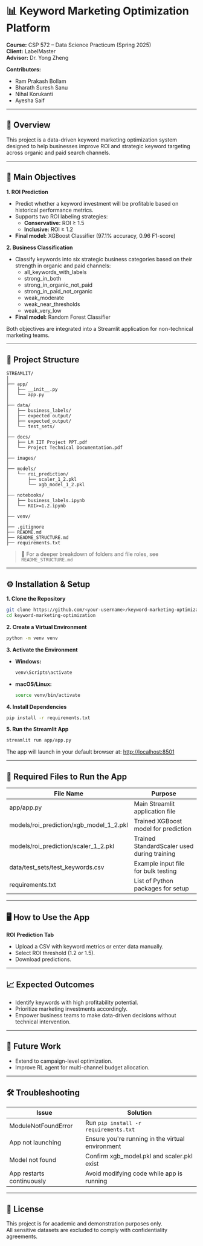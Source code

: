 
# 📊 Keyword Marketing Optimization Platform

**Course:** CSP 572 – Data Science Practicum (Spring 2025)  
**Client:** LabelMaster  
**Advisor:** Dr. Yong Zheng  

**Contributors:**  
- Ram Prakash Bollam  
- Bharath Suresh Sanu  
- Nihal Korukanti  
- Ayesha Saif  

---

## 🚀 Overview
This project is a data-driven keyword marketing optimization system designed to help businesses improve ROI and strategic keyword targeting across organic and paid search channels.

---

## 🎯 Main Objectives

**1. ROI Prediction**
- Predict whether a keyword investment will be profitable based on historical performance metrics.
- Supports two ROI labeling strategies:
	- **Conservative:** ROI ≥ 1.5
	- **Inclusive:** ROI ≥ 1.2
- **Final model:** XGBoost Classifier (97.1% accuracy, 0.96 F1-score)

**2. Business Classification**
- Classify keywords into six strategic business categories based on their strength in organic and paid channels:
	- all_keywords_with_labels
	- strong_in_both
	- strong_in_organic_not_paid
	- strong_in_paid_not_organic
	- weak_moderate
	- weak_near_thresholds
	- weak_very_low
- **Final model:** Random Forest Classifier

Both objectives are integrated into a Streamlit application for non-technical marketing teams.

---

## 📂 Project Structure

```text
STREAMLIT/
│
├── app/
│   ├── __init__.py
│   └── app.py
│
├── data/
│   ├── business_labels/
│   ├── expected output/
│   ├── expected_output/
│   └── test_sets/
│
├── docs/
│   ├── LM IIT Project PPT.pdf
│   └── Project Technical Documentation.pdf
│
├── images/
│
├── models/
│   └── roi_prediction/
│       ├── scaler_1_2.pkl
│       └── xgb_model_1_2.pkl
│
├── notebooks/
│   ├── business_labels.ipynb
│   └── ROI>=1.2.ipynb
│
├── venv/
│
├── .gitignore
├── README.md
├── README_STRUCTURE.md
├── requirements.txt
```

> 📎 For a deeper breakdown of folders and file roles, see `README_STRUCTURE.md`

---

## ⚙️ Installation & Setup

**1. Clone the Repository**
```bash
git clone https://github.com/<your-username>/keyword-marketing-optimization.git
cd keyword-marketing-optimization
```

**2. Create a Virtual Environment**
```bash
python -m venv venv
```

**3. Activate the Environment**
- **Windows:**
	```bash
	venv\Scripts\activate
	```
- **macOS/Linux:**
	```bash
	source venv/bin/activate
	```

**4. Install Dependencies**
```bash
pip install -r requirements.txt
```

**5. Run the Streamlit App**
```bash
streamlit run app/app.py
```

The app will launch in your default browser at: [http://localhost:8501](http://localhost:8501)

---

## 🧪 Required Files to Run the App

| File Name                                 | Purpose                                      |
|-------------------------------------------|----------------------------------------------|
| app/app.py                                | Main Streamlit application file               |
| models/roi_prediction/xgb_model_1_2.pkl   | Trained XGBoost model for prediction         |
| models/roi_prediction/scaler_1_2.pkl      | Trained StandardScaler used during training  |
| data/test_sets/test_keywords.csv           | Example input file for bulk testing          |
| requirements.txt                          | List of Python packages for setup            |

---

## 🖥️ How to Use the App

**ROI Prediction Tab**
- Upload a CSV with keyword metrics or enter data manually.
- Select ROI threshold (1.2 or 1.5).
- Download predictions.

---

## 📈 Expected Outcomes
- Identify keywords with high profitability potential.
- Prioritize marketing investments accordingly.
- Empower business teams to make data-driven decisions without technical intervention.

---

## 🔮 Future Work
- Extend to campaign-level optimization.
- Improve RL agent for multi-channel budget allocation.

---

## 🛠️ Troubleshooting

| Issue                    | Solution                                         |
|--------------------------|-------------------------------------------------|
| ModuleNotFoundError      | Run `pip install -r requirements.txt`            |
| App not launching        | Ensure you're running in the virtual environment |
| Model not found          | Confirm xgb_model.pkl and scaler.pkl exist       |
| App restarts continuously| Avoid modifying code while app is running        |

---

## 📜 License
This project is for academic and demonstration purposes only.  
All sensitive datasets are excluded to comply with confidentiality agreements.

